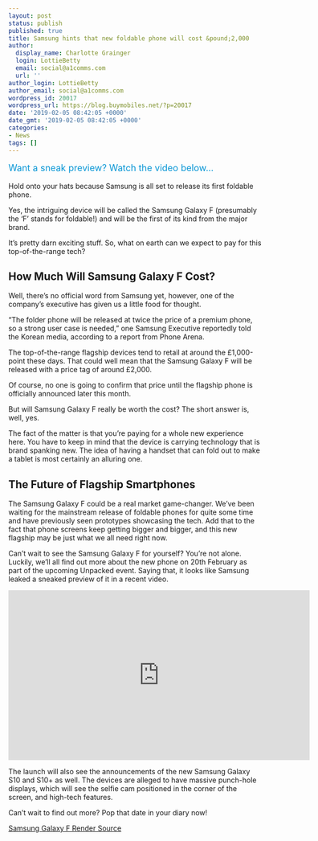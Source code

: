 ```yaml
---
layout: post
status: publish
published: true
title: Samsung hints that new foldable phone will cost &pound;2,000
author:
  display_name: Charlotte Grainger
  login: LottieBetty
  email: social@a1comms.com
  url: ''
author_login: LottieBetty
author_email: social@a1comms.com
wordpress_id: 20017
wordpress_url: https://blog.buymobiles.net/?p=20017
date: '2019-02-05 08:42:05 +0000'
date_gmt: '2019-02-05 08:42:05 +0000'
categories:
- News
tags: []
---
```

<p><span class="postStandFirst" style="color: #0896d5; line-height: 26px; font-size: 18px;">Want a sneak preview? Watch the video below...</span></p>
<p>Hold onto your hats because Samsung is all set to release its first foldable phone.</p>
<p>Yes, the intriguing device will be called the Samsung Galaxy F (presumably the &lsquo;F&rsquo; stands for foldable!) and will be the first of its kind from the major brand.</p>
<p>It&rsquo;s pretty darn exciting stuff. So, what on earth can we expect to pay for this top-of-the-range tech?</p>
<h2>How Much Will Samsung Galaxy F Cost?</h2>
<p>Well, there&rsquo;s no official word from Samsung yet, however, one of the company&rsquo;s executive has given us a little food for thought.</p>
<p>&ldquo;The folder phone will be released at twice the price of a premium phone, so a strong user case is needed,&rdquo; one Samsung Executive reportedly told the Korean media, according to a report from Phone Arena.</p>
<p>The top-of-the-range flagship devices tend to retail at around the &pound;1,000-point these days. That could well mean that the Samsung Galaxy F will be released with a price tag of around &pound;2,000.</p>
<p>Of course, no one is going to confirm that price until the flagship phone is officially announced later this month.</p>
<p>But will Samsung Galaxy F really be worth the cost? The short answer is, well, yes.</p>
<p>The fact of the matter is that you&rsquo;re paying for a whole new experience here. You have to keep in mind that the device is carrying technology that is brand spanking new. The idea of having a handset that can fold out to make a tablet is most certainly an alluring one.</p>
<h2>The Future of Flagship Smartphones</h2>
<p>The Samsung Galaxy F could be a real market game-changer. We&rsquo;ve been waiting for the mainstream release of foldable phones for quite some time and have previously seen prototypes showcasing the tech. Add that to the fact that phone screens keep getting bigger and bigger, and this new flagship may be just what we all need right now.</p>
<p>Can&rsquo;t wait to see the Samsung Galaxy F for yourself? You&rsquo;re not alone. Luckily, we&rsquo;ll all find out more about the new phone on 20th February as part of the upcoming Unpacked event. Saying that, it looks like Samsung leaked a sneaked preview of it in a recent video.</p>
<p><iframe src="https://www.youtube.com/embed/ajD2WZioOOc" width="600" height="338" frameborder="0" allowfullscreen="allowfullscreen"><span data-mce-type="bookmark" style="display: inline-block; width: 0px; overflow: hidden; line-height: 0;" class="mce_SELRES_start">﻿</span></iframe></p>
<p>The launch will also see the announcements of the new Samsung Galaxy S10 and S10+ as well. The devices are alleged to have massive punch-hole displays, which will see the selfie cam positioned in the corner of the screen, and high-tech features.</p>
<p>Can&rsquo;t wait to find out more? Pop that date in your diary now!</p>
<p><a href="https://nl.letsgodigital.org/smartphones/samsung-galaxy-smartphone-opvouwbaar-model/" target="_blank" rel="noopener">Samsung Galaxy F Render Source</a></p>

